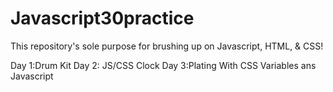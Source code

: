 # Javascript30practice

This repository's sole purpose for brushing up on Javascript, HTML, & CSS! 

Day 1:Drum Kit
Day 2: JS/CSS Clock
Day 3:Plating With CSS Variables ans Javascript
